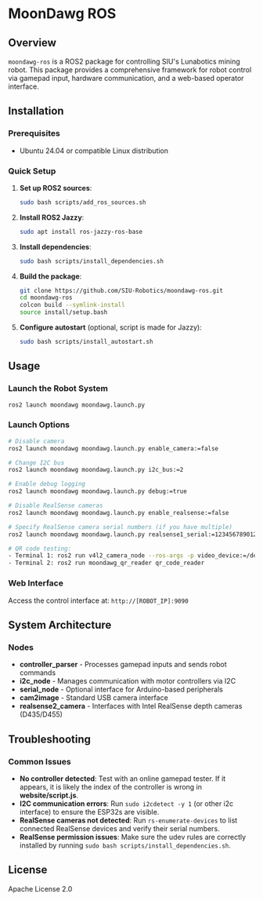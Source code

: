 # MoonDawg ROS

## Overview

`moondawg-ros` is a ROS2 package for controlling SIU's Lunabotics mining robot. This package provides a comprehensive framework for robot control via gamepad input, hardware communication, and a web-based operator interface.

## Installation

### Prerequisites

- Ubuntu 24.04 or compatible Linux distribution

### Quick Setup

1. **Set up ROS2 sources**:

   ```bash
   sudo bash scripts/add_ros_sources.sh
   ```

2. **Install ROS2 Jazzy**:

   ```bash
   sudo apt install ros-jazzy-ros-base
   ```

3. **Install dependencies**:

   ```bash
   sudo bash scripts/install_dependencies.sh
   ```

4. **Build the package**:

   ```bash
   git clone https://github.com/SIU-Robotics/moondawg-ros.git
   cd moondawg-ros
   colcon build --symlink-install
   source install/setup.bash
   ```

5. **Configure autostart** (optional, script is made for Jazzy):
   ```bash
   sudo bash scripts/install_autostart.sh
   ```

## Usage

### Launch the Robot System

```bash
ros2 launch moondawg moondawg.launch.py
```

### Launch Options

```bash
# Disable camera
ros2 launch moondawg moondawg.launch.py enable_camera:=false

# Change I2C bus
ros2 launch moondawg moondawg.launch.py i2c_bus:=2

# Enable debug logging
ros2 launch moondawg moondawg.launch.py debug:=true

# Disable RealSense cameras
ros2 launch moondawg moondawg.launch.py enable_realsense:=false

# Specify RealSense camera serial numbers (if you have multiple)
ros2 launch moondawg moondawg.launch.py realsense1_serial:=123456789012 realsense2_serial:=987654321098

# QR code testing:
- Terminal 1: ros2 run v4l2_camera_node --ros-args -p video_device:=/dev/video0
- Terminal 2: ros2 run moondawg_qr_reader qr_code_reader

```

### Web Interface

Access the control interface at: `http://[ROBOT_IP]:9090`

## System Architecture

### Nodes

- **controller_parser** - Processes gamepad inputs and sends robot commands
- **i2c_node** - Manages communication with motor controllers via I2C
- **serial_node** - Optional interface for Arduino-based peripherals
- **cam2image** - Standard USB camera interface
- **realsense2_camera** - Interfaces with Intel RealSense depth cameras (D435/D455)

## Troubleshooting

### Common Issues

- **No controller detected**: Test with an online gamepad tester. If it appears, it is likely the index of the controller is wrong in **website/script.js**.
- **I2C communication errors**: Run `sudo i2cdetect -y 1` (or other i2c interface) to ensure the ESP32s are visible.
- **RealSense cameras not detected**: Run `rs-enumerate-devices` to list connected RealSense devices and verify their serial numbers.
- **RealSense permission issues**: Make sure the udev rules are correctly installed by running `sudo bash scripts/install_dependencies.sh`.

## License

Apache License 2.0
